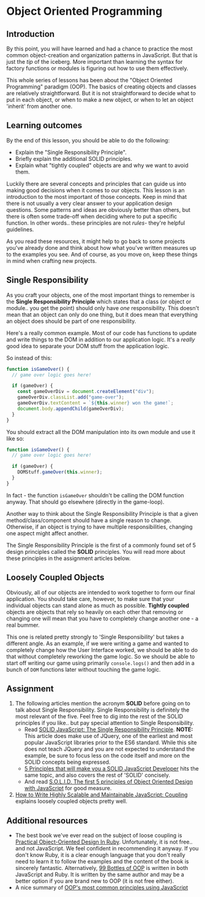 # Object Oriented Programming

## Introduction

By this point, you will have learned and had a chance to practice the most common object-creation and organization patterns in JavaScript. But that is just the _tip_ of the iceberg. More important than learning the syntax for factory functions or modules is figuring out how to use them effectively.

This whole series of lessons has been about the "Object Oriented Programming" paradigm \(OOP\). The basics of creating objects and classes are relatively straightforward. But it is not straightforward to decide what to put in each object, or when to make a new object, or when to let an object 'inherit' from another one.

## Learning outcomes

By the end of this lesson, you should be able to do the following:

- Explain the "Single Responsibility Principle".
- Briefly explain the additional SOLID principles.
- Explain what "tightly coupled" objects are and why we want to avoid them.

Luckily there are several concepts and principles that can guide us into making good decisions when it comes to our objects. This lesson is an introduction to the most important of those concepts. Keep in mind that there is not usually a very clear answer to your application design questions. Some patterns and ideas are obviously better than others, but there is often some trade-off when deciding where to put a specific function. In other words.. these principles are not _rules_- they're helpful guidelines.

As you read these resources, it might help to go back to some projects you've already done and think about how what you've written measures up to the examples you see. And of course, as you move on, keep these things in mind when crafting new projects.

## Single Responsibility

As you craft your objects, one of the most important things to remember is the **Single Responsibility Principle** which states that a class \(or object or module.. you get the point\) should only have _one_ responsibility. This doesn't mean that an object can only do one thing, but it does mean that everything an object does should be part of one responsibility.

Here's a really common example. Most of our code has functions to update and write things to the DOM in addition to our application logic. It's a _really_ good idea to separate your DOM stuff from the application logic.

So instead of this:

```javascript
function isGameOver() {
  // game over logic goes here!

  if (gameOver) {
    const gameOverDiv = document.createElement("div");
    gameOverDiv.classList.add("game-over");
    gameOverDiv.textContent = `${this.winner} won the game!`;
    document.body.appendChild(gameOverDiv);
  }
}
```

You should extract all the DOM manipulation into its own module and use it like so:

```javascript
function isGameOver() {
  // game over logic goes here!

  if (gameOver) {
    DOMStuff.gameOver(this.winner);
  }
}
```

In fact - the function `isGameOver` shouldn't be calling the DOM function anyway. That should go elsewhere \(directly in the game-loop\).

Another way to think about the Single Responsibility Principle is that a given method/class/component should have a single reason to change. Otherwise, if an object is trying to have multiple responsibilities, changing one aspect might affect another.

The Single Responsibility Principle is the first of a commonly found set of 5 design principles called the **SOLID** principles. You will read more about these principles in the assignment articles below.

## Loosely Coupled Objects

Obviously, all of our objects are intended to work together to form our final application. You should take care, however, to make sure that your individual objects can stand alone as much as possible. **Tightly coupled** objects are objects that rely so heavily on each other that removing or changing one will mean that you have to completely change another one - a real bummer.

This one is related pretty strongly to 'Single Responsibility' but takes a different angle. As an example, if we were writing a game and wanted to completely change how the User Interface worked, we should be able to do that without completely reworking the game logic. So we should be able to start off writing our game using primarily `console.logs()` and then add in a bunch of `DOM` functions later without touching the game logic.

## Assignment

1. The following articles mention the acronym **SOLID** before going on to talk about Single Responsibility. Single Responsibility is definitely the most relevant of the five. Feel free to dig into the rest of the SOLID principles if you like.. but pay special attention to Single Responsibility.
   - Read [SOLID JavaScript: The Single Responsibility Principle](http://aspiringcraftsman.com/2011/12/08/solid-javascript-single-responsibility-principle/). **NOTE:** This article does make use of JQuery, one of the earliest and most popular JavaScript libraries prior to the ES6 standard. While this site does not teach JQuery and you are not expected to understand the example, be sure to focus less on the code itself and more on the SOLID concepts being expressed.
   - [5 Principles that will make you a SOLID JavaScript Developer](https://thefullstack.xyz/solid-javascript/) hits the same topic, and also covers the rest of 'SOLID' concisely.
   - And read [S.O.L.I.D. The first 5 principles of Object Oriented Design with JavaScript](https://medium.com/@cramirez92/s-o-l-i-d-the-first-5-priciples-of-object-oriented-design-with-javascript-790f6ac9b9fa) for good measure.
2. [How to Write Highly Scalable and Maintainable JavaScript: Coupling](https://medium.com/@alexcastrounis/how-to-write-highly-scalable-and-maintainable-javascript-coupling-c860787dbdd4) explains loosely coupled objects pretty well.

## Additional resources

- The best book we've ever read on the subject of loose coupling is [Practical Object-Oriented Design In Ruby](http://www.poodr.com/). Unfortunately, it is not free.. and not JavaScript. We feel confident in recommending it anyway. If you don't know Ruby, it is a clear enough language that you don't really need to learn it to follow the examples and the content of the book is sincerely fantastic. Alternatively, [99 Bottles of OOP](https://sandimetz.com/products) is written in both JavaScript and Ruby. It is written by the same author and may be a better option if you are brand new to OOP \(it is not free either\).
- A nice summary of [OOP's most common principles using JavaScript](https://medium.com/better-programming/object-oriented-programming-in-javascript-b3bda28d3e81)
